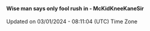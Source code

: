 #### Wise man says only fool rush in - McKidKneeKaneSir
Updated on 03/01/2024 - 08:11:04 (UTC) Time Zone
